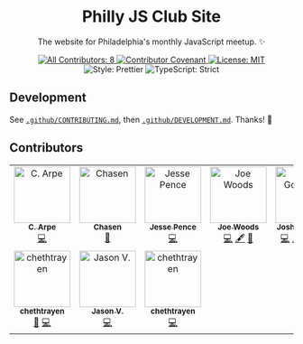 <h1 align="center">Philly JS Club Site</h1>

<p align="center">
The website for Philadelphia's monthly JavaScript meetup. ✨
</p>

<p align="center">
	<a href="#contributors" target="_blank">
<!-- prettier-ignore-start -->
<!-- ALL-CONTRIBUTORS-BADGE:START - Do not remove or modify this section -->
<img alt="All Contributors: 8" src="https://img.shields.io/badge/all_contributors-8-21bb42.svg" />
<!-- ALL-CONTRIBUTORS-BADGE:END -->
<!-- prettier-ignore-end -->
	</a>
	<a href="https://github.com/philly-js-club/philly-js-club-website/blob/main/.github/CODE_OF_CONDUCT.md" target="_blank">
		<img alt="Contributor Covenant" src="https://img.shields.io/badge/code_of_conduct-enforced-21bb42" />
	</a>
	<a href="https://github.com/philly-js-club/philly-js-club-website/blob/main/LICENSE.md" target="_blank">
	    <img alt="License: MIT" src="https://img.shields.io/github/license/philly-js-club/philly-js-club-website?color=21bb42">
    </a>
	<img alt="Style: Prettier" src="https://img.shields.io/badge/style-prettier-21bb42.svg" />
    <img alt="TypeScript: Strict" src="https://img.shields.io/badge/typescript-strict-21bb42.svg" />
</p>

## Development

See [`.github/CONTRIBUTING.md`](./.github/CONTRIBUTING.md), then [`.github/DEVELOPMENT.md`](./.github/DEVELOPMENT.md).
Thanks! 💖

## Contributors

<!-- spellchecker: disable -->
<!-- ALL-CONTRIBUTORS-LIST:START - Do not remove or modify this section -->
<!-- prettier-ignore-start -->
<!-- markdownlint-disable -->
<table>
  <tbody>
    <tr>
      <td align="center" valign="top" width="14.28%"><a href="https://github.com/colin-j-arpe"><img src="https://avatars.githubusercontent.com/u/23365750?v=4?s=100" width="100px;" alt="C. Arpe"/><br /><sub><b>C. Arpe</b></sub></a><br /><a href="https://github.com/philly-js-club/philly-js-club-website/commits?author=colin-j-arpe" title="Code">💻</a></td>
      <td align="center" valign="top" width="14.28%"><a href="https://github.com/chasenstark"><img src="https://avatars.githubusercontent.com/u/40804965?v=4?s=100" width="100px;" alt="Chasen"/><br /><sub><b>Chasen</b></sub></a><br /><a href="https://github.com/philly-js-club/philly-js-club-website/commits?author=chasenstark" title="Documentation">📖</a></td>
      <td align="center" valign="top" width="14.28%"><a href="http://jovialpenguin.com"><img src="https://avatars.githubusercontent.com/u/102560332?v=4?s=100" width="100px;" alt="Jesse Pence"/><br /><sub><b>Jesse Pence</b></sub></a><br /><a href="https://github.com/philly-js-club/philly-js-club-website/commits?author=jazzypants1989" title="Code">💻</a></td>
      <td align="center" valign="top" width="14.28%"><a href="https://joewoods.dev"><img src="https://avatars.githubusercontent.com/u/7093793?v=4?s=100" width="100px;" alt="Joe Woods"/><br /><sub><b>Joe Woods</b></sub></a><br /><a href="https://github.com/philly-js-club/philly-js-club-website/commits?author=tjwds" title="Code">💻</a> <a href="#content-tjwds" title="Content">🖋</a> <a href="#maintenance-tjwds" title="Maintenance">🚧</a></td>
      <td align="center" valign="top" width="14.28%"><a href="http://www.joshuakgoldberg.com"><img src="https://avatars.githubusercontent.com/u/3335181?v=4?s=100" width="100px;" alt="Josh Goldberg"/><br /><sub><b>Josh Goldberg</b></sub></a><br /><a href="https://github.com/philly-js-club/philly-js-club-website/commits?author=JoshuaKGoldberg" title="Code">💻</a> <a href="#content-JoshuaKGoldberg" title="Content">🖋</a> <a href="#design-JoshuaKGoldberg" title="Design">🎨</a> <a href="#maintenance-JoshuaKGoldberg" title="Maintenance">🚧</a> <a href="#tool-JoshuaKGoldberg" title="Tools">🔧</a></td>
      <td align="center" valign="top" width="14.28%"><a href="https://linktr.ee/ronbraha"><img src="https://avatars.githubusercontent.com/u/45559220?v=4?s=100" width="100px;" alt="Ron Braha"/><br /><sub><b>Ron Braha</b></sub></a><br /><a href="https://github.com/philly-js-club/philly-js-club-website/commits?author=RNR1" title="Code">💻</a></td>
      <td align="center" valign="top" width="14.28%"><a href="https://www.codeserious.com"><img src="https://avatars.githubusercontent.com/u/414475?v=4?s=100" width="100px;" alt="Sean Kennedy"/><br /><sub><b>Sean Kennedy</b></sub></a><br /><a href="https://github.com/philly-js-club/philly-js-club-website/commits?author=seriouslysean" title="Code">💻</a></td>
    </tr>
    <tr>
      <td align="center" valign="top" width="14.28%"><a href="https://github.com/chethtrayen"><img src="https://avatars.githubusercontent.com/u/14133613?v=4?s=100" width="100px;" alt="chethtrayen"/><br /><sub><b>chethtrayen</b></sub></a><br /><a href="#design-chethtrayen" title="Design">🎨</a> <a href="https://github.com/philly-js-club/philly-js-club-website/commits?author=chethtrayen" title="Code">💻</a></td>
      <td align="center" valign="top" width="14.28%"><a href="https://github.com/jvoccia"><img src="https://avatars.githubusercontent.com/u/6591584?v=4" width="100px;" alt="Jason V."/><br /><sub><b>Jason V.</b></sub></a><br /><a href="https://github.com/philly-js-club/philly-js-club-website/commits?author=jvoccia" title="Code">💻</a></td>
      <td align="center" valign="top" width="14.28%"><a href="https://github.com/iamtimleonard"><img src="https://avatars.githubusercontent.com/u/69484330?v=4" width="100px;" alt="chethtrayen"/><br /><sub><b>chethtrayen</b></sub></a><br /><a href="https://github.com/philly-js-club/philly-js-club-website/commits?author=iamtimleonard" title="Code">💻</a></td>
    </tr>
  </tbody>
</table>

<!-- markdownlint-restore -->
<!-- prettier-ignore-end -->

<!-- ALL-CONTRIBUTORS-LIST:END -->
<!-- spellchecker: enable -->
